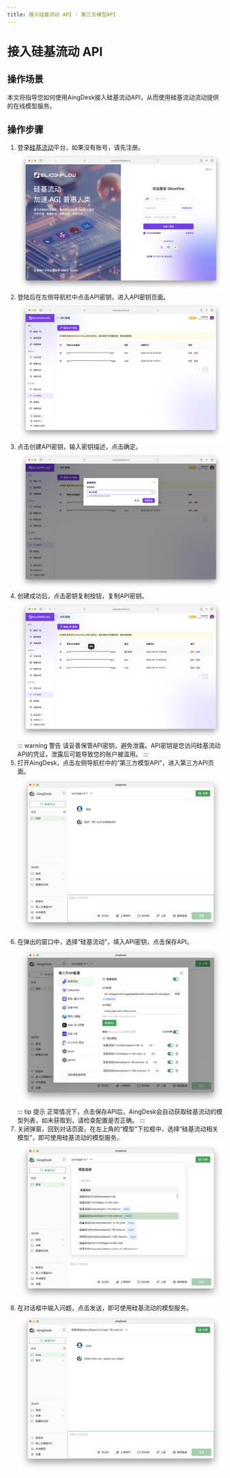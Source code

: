 ```yaml
---
title: 接入硅基流动 API - 第三方模型API 
---
```

# 接入硅基流动 API
## 操作场景
本文将指导您如何使用AingDesk接入硅基流动API，从而使用硅基流动流动提供的在线模型服务。
## 操作步骤
1. 登录[硅基流动](https://account.siliconflow.cn/zh/login)平台，如果没有账号，请先注册。
![siliconflow_login](img/siliconflow_login.png)
2. 登陆后在左侧导航栏中点击API密钥，进入API密钥页面。
![siliconflow_api_key](img/siliconflow_api_key.png)
3. 点击创建API密钥，输入密钥描述，点击确定。
![siliconflow_create_api_key](img/siliconflow_create_api_key.png)
4. 创建成功后，点击密钥复制按钮，复制API密钥。
![siliconflow_copy_api_key](img/siliconflow_copy_api_key.png)
::: warning 警告
请妥善保管API密钥，避免泄露。API密钥是您访问硅基流动API的凭证，泄露后可能导致您的账户被滥用。
:::
5. 打开AingDesk，点击左侧导航栏中的“第三方模型API”，进入第三方API页面。
![third_api](img/third_api.png)
6. 在弹出的窗口中，选择“硅基流动”，填入API密钥，点击保存API。
![siliconflow_save_api](img/siliconflow_save_api.png)
::: tip 提示
正常情况下，点击保存API后，AingDesk会自动获取硅基流动的模型列表，如未获取到，请检查配置是否正确。
:::
7. 关闭弹窗，回到对话页面，在左上角的“模型”下拉框中，选择“硅基流动相关模型”，即可使用硅基流动的模型服务。
![siliconflow_model](img/siliconflow_model.png)
8. 在对话框中输入问题，点击发送，即可使用硅基流动的模型服务。
![siliconflow_chat](img/siliconflow_chat.png)